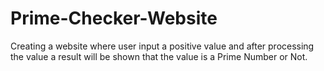 # Prime-Checker-Website
Creating a website where user input a positive value and after processing the value a result will be shown that the value is a Prime Number or Not.
